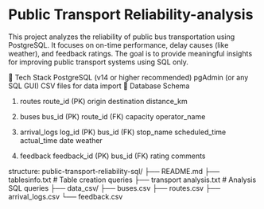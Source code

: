 # Public Transport Reliability-analysis
This project analyzes the reliability of public bus transportation using PostgreSQL. It focuses on on-time performance, delay causes (like weather), and feedback ratings. The goal is to provide meaningful insights for improving public transport systems using SQL only.

🧰 Tech Stack
PostgreSQL (v14 or higher recommended)
pgAdmin (or any SQL GUI)
CSV files for data import
🧱 Database Schema

1. routes
route_id (PK)
origin
destination
distance_km

2. buses
bus_id (PK)
route_id (FK)
capacity
operator_name

3. arrival_logs
log_id (PK)
bus_id (FK)
stop_name
scheduled_time
actual_time
date
weather

4. feedback
feedback_id (PK)
bus_id (FK)
rating
comments

structure:
public-transport-reliability-sql/
├── README.md
├── tablesinfo.txt               # Table creation queries
├── transport analysis.txt       # Analysis SQL queries
├── data_csv/
    ├── buses.csv
    ├── routes.csv
    ├── arrival_logs.csv
    └── feedback.csv
